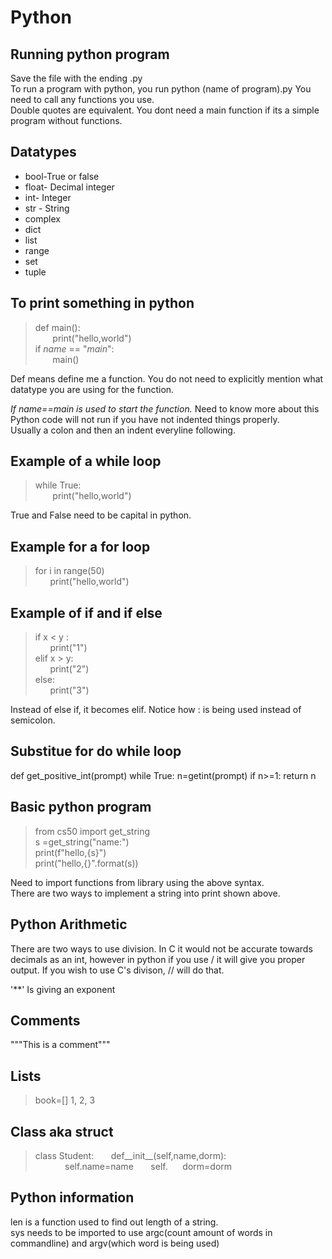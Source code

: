 # Python

## Running python program

Save the file with the ending .py  
To run a program with python, you run python (name of program).py
You need to call any functions you use.  
Double quotes are equivalent. 
You dont need a main function if its a simple program without functions. 

## Datatypes
* bool-True or false  
* float- Decimal integer  
* int- Integer  
* str - String  
* complex  
* dict  
* list  
* range  
* set  
* tuple  

## To print something in python
>def main():  
&nbsp;&nbsp;&nbsp;&nbsp;&nbsp;&nbsp;     print("hello,world")  
>if _name_ == "_main_":  
&nbsp;&nbsp;&nbsp;&nbsp;&nbsp;&nbsp; main()  

Def means define me a function. You do not need to explicitly mention what datatype you are using for the function.

_If name==main is used to start the function._ Need to know more about this   
Python code will not run if you have not indented things properly.   
Usually a colon and then an indent everyline following.   
## Example of a while loop
> while True:  
> &nbsp;&nbsp;&nbsp;&nbsp;&nbsp;&nbsp; print("hello,world")

True and False need to be capital in python.

## Example for a for loop
>for i in range(50)  
>&nbsp;&nbsp;&nbsp;&nbsp;&nbsp;&nbsp;print("hello,world")

## Example of if and if else
>if x < y :  
>&nbsp;&nbsp;&nbsp;&nbsp;&nbsp;&nbsp;print("1")  
>elif x > y:  
>&nbsp;&nbsp;&nbsp;&nbsp;&nbsp;&nbsp;print("2")  
else:  
>&nbsp;&nbsp;&nbsp;&nbsp;&nbsp;&nbsp;print("3")  

Instead of else if, it becomes elif. Notice how : is being used instead of semicolon. 

## Substitue for do while loop
def get_positive_int(prompt)
while True:
n=getint(prompt)
if n>=1:
return n


## Basic python program
>from cs50 import get_string  
>s =get_string("name:")  
>print(f"hello,{s}")  
>print("hello,{}".format(s))

Need to import functions from library using the above syntax.  
There are two ways to implement a string into print shown above. 

## Python Arithmetic

There are two ways to use division. In C it would not be accurate towards decimals as an int, however in python if you use / it will give you proper output. If you wish to use C's divison, // will do that.

'**' Is giving an exponent

## Comments

"""This is a comment"""

## Lists

>book=[]
>1,
>2,
>3

## Class aka struct

>class Student:
>&nbsp;&nbsp;&nbsp;&nbsp;&nbsp;&nbsp;def__init__(self,name,dorm):
>&nbsp;&nbsp;&nbsp;&nbsp;&nbsp;&nbsp;&nbsp;&nbsp;&nbsp;&nbsp;&nbsp;&nbsp;self.name=name
>&nbsp;&nbsp;&nbsp;&nbsp;&nbsp;&nbsp;self.&nbsp;&nbsp;&nbsp;&nbsp;&nbsp;&nbsp;dorm=dorm
## Python information

len is a function used to find out length of a string.  
sys needs to be imported to use argc(count amount of words in commandline) and argv(which word is being used) 

